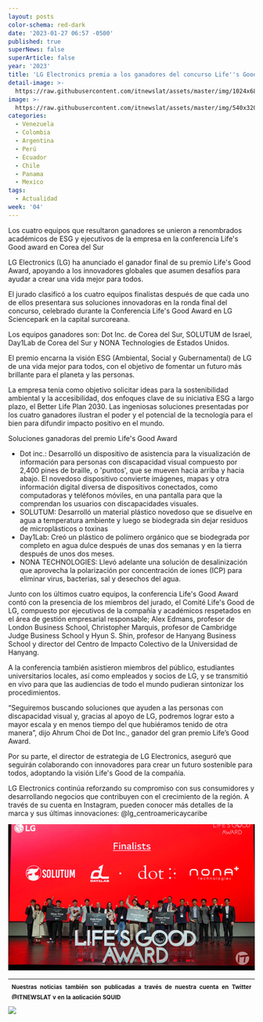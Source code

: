 ```yaml
---
layout: posts
color-schema: red-dark
date: '2023-01-27 06:57 -0500'
published: true
superNews: false
superArticle: false
year: '2023'
title: 'LG Electronics premia a los ganadores del concurso Life''s Good '
detail-image: >-
  https://raw.githubusercontent.com/itnewslat/assets/master/img/1024x680/life-good-award-g.jpg
image: >-
  https://raw.githubusercontent.com/itnewslat/assets/master/img/540x320/life-good-award-p.jpg
categories:
  - Venezuela
  - Colombia
  - Argentina
  - Perú
  - Ecuador
  - Chile
  - Panama
  - Mexico
tags:
  - Actualidad
week: '04'
---
```

Los cuatro equipos que resultaron ganadores se unieron a renombrados académicos de ESG y ejecutivos de la empresa en la conferencia Life's Good award en Corea del Sur

LG Electronics (LG) ha anunciado el ganador final de su premio Life's Good Award, apoyando a los innovadores globales que asumen desafíos para ayudar a crear una vida mejor para todos.

El jurado clasificó a los cuatro equipos finalistas después de que cada uno de ellos presentara sus soluciones innovadoras en la ronda final del concurso, celebrado durante la Conferencia Life's Good Award en LG Sciencepark en la capital surcoreana.

Los equipos ganadores son: Dot Inc. de Corea del Sur, SOLUTUM de Israel, Day1Lab de Corea del Sur  y NONA Technologies de Estados Unidos.

El premio encarna la visión ESG (Ambiental, Social y Gubernamental) de LG de una vida mejor para todos, con el objetivo de fomentar un futuro más brillante para el planeta y las personas. 

La empresa tenía como objetivo solicitar ideas para la sostenibilidad ambiental y la accesibilidad, dos enfoques clave de su iniciativa ESG a largo plazo, el Better Life Plan 2030. Las ingeniosas soluciones presentadas por los cuatro ganadores ilustran el poder y el potencial de la tecnología para el bien para difundir impacto positivo en el mundo. 

Soluciones ganadoras del premio Life's Good Award

- Dot inc.: Desarrolló un dispositivo de asistencia para la visualización de información para personas con discapacidad visual compuesto por 2,400 pines de braille, o 'puntos', que se mueven hacia arriba y hacia abajo. El novedoso dispositivo convierte imágenes, mapas y otra información digital diversa de dispositivos conectados, como computadoras y teléfonos móviles, en una pantalla para que la comprendan los usuarios con discapacidades visuales.
- SOLUTUM: Desarrolló un material plástico novedoso que se disuelve en agua a temperatura ambiente y luego se biodegrada sin dejar residuos de microplásticos o toxinas
- Day1Lab: Creó un plástico de polímero orgánico que se biodegrada por completo en agua dulce después de unas dos semanas y en la tierra después de unos dos meses.
- NONA TECHNOLOGIES: Llevó adelante una solución de desalinización que aprovecha la polarización por concentración de iones (ICP) para eliminar virus, bacterias, sal y desechos del agua.

Junto con los últimos cuatro equipos, la conferencia Life's Good Award contó con la presencia de los miembros del jurado, el Comité Life's Good de LG, compuesto por ejecutivos de la compañía y académicos respetados en el área de gestión empresarial responsable; Alex Edmans, profesor de London Business School, Christopher Marquis, profesor de Cambridge Judge Business School y Hyun S. Shin, profesor de Hanyang Business School y director del Centro de Impacto Colectivo de la Universidad de Hanyang.

A la conferencia también asistieron miembros del público, estudiantes universitarios locales, así como empleados y socios de LG, y se transmitió en vivo para que las audiencias de todo el mundo pudieran sintonizar los procedimientos. 

“Seguiremos buscando soluciones que ayuden a las personas con discapacidad visual y, gracias al apoyo de LG, podremos lograr esto a mayor escala y en menos tiempo del que hubiéramos tenido de otra manera”, dijo Ahrum Choi de Dot Inc., ganador del gran premio Life’s Good Award.

Por su parte, el director de estrategia de LG Electronics, aseguró que seguirán colaborando con innovadores para crear un futuro sostenible para todos, adoptando la visión Life's Good de la compañía.

LG Electronics continúa reforzando su compromiso con sus consumidores y desarrollando negocios que contribuyen con el crecimiento de la región.
A través de su cuenta en Instagram, pueden conocer más detalles de la marca y sus últimas innovaciones: @lg_centroamericaycaribe

![](https://raw.githubusercontent.com/itnewslat/assets/master/img/540x320/life-good-award-p.jpg)

<table style="height: 42px;" width="569">
<tbody>
<tr>
<td style="text-align: justify;"><sub><strong>Nuestras noticias también son publicadas a través de nuestra cuenta en Twitter <a href="https://twitter.com/itnewslat?lang=es">@ITNEWSLAT</a> y en la aplicación <a href="https://squidapp.co/en/">SQUID</a></strong></sub></td>
</tr>
</tbody>
</table>

<img src="https://tracker.metricool.com/c3po.jpg?hash=56f88a41e39ab42c063cc51676587a04"/>